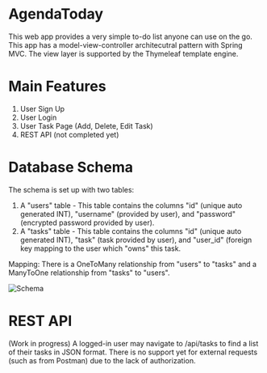 # AgendaToday
This web app provides a very simple to-do list anyone can use on the go. This app has a model-view-controller architecutral pattern with Spring MVC. The view layer is supported by the Thymeleaf template engine. 

# Main Features
1. User Sign Up
2. User Login
3. User Task Page (Add, Delete, Edit Task)
4. REST API (not completed yet)

# Database Schema
The schema is set up with two tables: 
1. A "users" table - This table contains the columns "id" (unique auto generated INT), "username" (provided by user), and "password" (encrypted password provided by user).
2. A "tasks" table - This table contains the columns "id" (unique auto generated INT), "task" (task provided by user), 
   and "user_id" (foreign key mapping to the user which "owns" this task.

Mapping:
There is a OneToMany relationship from "users" to "tasks" and a ManyToOne relationship from "tasks" to "users".

![Schema](https://imgur.com/0AVpImg.png)

# REST API
(Work in progress)
A logged-in user may navigate to /api/tasks to find a list of their tasks in JSON format. 
There is no support yet for external requests (such as from Postman) due to the lack of authorization. 
